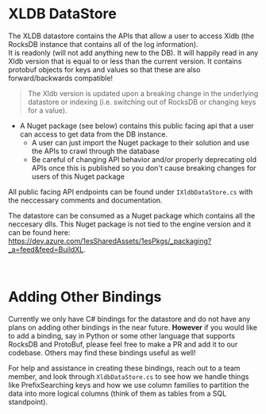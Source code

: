 # XLDB DataStore

The XLDB datastore contains the APIs that allow a user to access Xldb (the RocksDB instance that contains all of the log information).	
It is readonly (will not add anything new to the DB).
It will happily read in any Xldb version that is equal to or less than the current version. 
It contains protobuf objects for keys and values so that these are also forward/backwards compatible!

> The Xldb version is updated upon a breaking change in the underlying datastore or indexing (i.e. switching out of RocksDB or changing keys for a value).
 
* A Nuget package (see below) contains this public facing api that a user can access to get data from the DB instance.
	- A user can just import the Nuget package to their solution and use the APIs to crawl through the database
	- Be careful of changing API behavior and/or properly deprecating old APIs once this is published so you don't cause breaking changes for users of this Nuget package

All public facing API endpoints can be found under `IXldbDataStore.cs` with the neccessary comments and documentation.

The datastore can be consumed as a Nuget package which contains all the neccesary dlls. This Nuget package is not tied to the engine version and it can be found here: https://dev.azure.com/1esSharedAssets/1esPkgs/_packaging?_a=feed&feed=BuildXL.

<br>

# Adding Other Bindings

Currently we only have C# bindings for the datastore and do not have any plans on adding other bindings in the near future. 
**However** if you would like to add a binding, say in Python or some other language that supports RocksDB and ProtoBuf, please feel free to make a PR and add it to our codebase. 
Others may find these bindings useful as well!

For help and assistance in creating these bindings, reach out to a team member, and look through `XldbDataStore.cs` to see how we handle things like PrefixSearching keys and how we use column families to partition the data into more logical columns (think of them as tables from a SQL standpoint). 